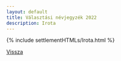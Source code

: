 ```yaml
---
layout: default
title: Választási névjegyzék 2022
description: Irota
---
```


{% include settlementHTMLs/Irota.html %}

[Vissza](./)